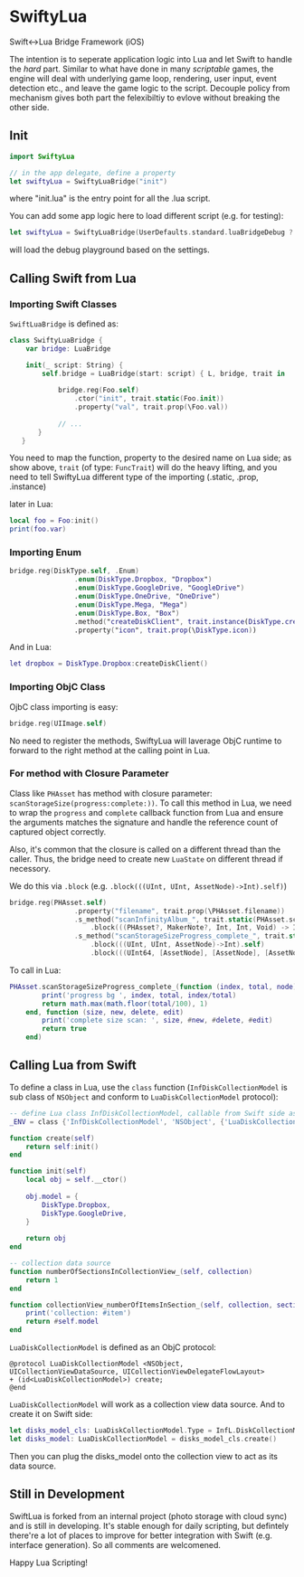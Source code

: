 # SwiftyLua
Swift&lt;->Lua Bridge Framework (iOS)

The intention is to seperate application logic into Lua and let Swift to handle the *hard* part. Similar to what have done in many *scriptable* games, the engine will deal with underlying game loop, rendering, user input, event detection etc., and leave the game logic to the script. Decouple policy from mechanism gives both part the felexibiltiy to evlove without breaking the other side.

## Init

```swift
import SwiftyLua

// in the app delegate, define a property
let swiftyLua = SwiftyLuaBridge("init")
```
where "init.lua" is the entry point for all the .lua script. 

You can add some app logic here to load different script (e.g. for testing):
```swift
let swiftyLua = SwiftyLuaBridge(UserDefaults.standard.luaBridgeDebug ? "playground/main" : "init")
```
will load the debug playground based on the settings.

## Calling Swift from Lua

### Importing Swift Classes

`SwiftLuaBridge` is defined as: 
```swift
class SwiftyLuaBridge {
    var bridge: LuaBridge

    init(_ script: String) {
        self.bridge = LuaBridge(start: script) { L, bridge, trait in
            
            bridge.reg(Foo.self)
                .ctor("init", trait.static(Foo.init))
                .property("val", trait.prop(\Foo.val))
                
            // ...
       }
   }
```

You need to map the function, property to the desired name on Lua side; as show above, `trait` (of type: `FuncTrait`) will do the heavy lifting, and you need to tell SwiftyLua different type of the importing (.static, .prop, .instance)

later in Lua: 
```lua
local foo = Foo:init()
print(foo.var)
```

### Importing Enum

```swift
bridge.reg(DiskType.self, .Enum)
                .enum(DiskType.Dropbox, "Dropbox")
                .enum(DiskType.GoogleDrive, "GoogleDrive")
                .enum(DiskType.OneDrive, "OneDrive")
                .enum(DiskType.Mega, "Mega")
                .enum(DiskType.Box, "Box")
                .method("createDiskClient", trait.instance(DiskType.createDiskClient))
                .property("icon", trait.prop(\DiskType.icon))
```

And in Lua: 
```lua
let dropbox = DiskType.Dropbox:createDiskClient()
```

### Importing ObjC Class

OjbC class importing is easy:
```swift
bridge.reg(UIImage.self)
```
No need to register the methods, SwiftyLua will laverage ObjC runtime to forward to the right method at the calling point in Lua. 

### For method with Closure Parameter 

Class like `PHAsset` has method with closure parameter: `scanStorageSize(progress:complete:))`. To call this method in Lua, we need to wrap the `progress` and `complete` callback function from Lua and ensure the arguments matches the signature and handle the reference count of captured object correctly.

Also, it's common that the closure is called on a different thread than the caller. Thus, the bridge need to create new `LuaState` on different thread if necessory.

We do this via `.block` (e.g. `.block(((UInt, UInt, AssetNode)->Int).self)`)

```swift
bridge.reg(PHAsset.self)
                .property("filename", trait.prop(\PHAsset.filename))
                .s_method("scanInfinityAlbum_", trait.static(PHAsset.scanInfinityAlbum(_:)))
                    .block(((PHAsset?, MakerNote?, Int, Int, Void) -> Int).self)
                .s_method("scanStorageSizeProgress_complete_", trait.static(PHAsset.scanStorageSize(progress:complete:)))
                    .block(((UInt, UInt, AssetNode)->Int).self)
                    .block(((UInt64, [AssetNode], [AssetNode], [AssetNode])->()).self)
```

To call in Lua:
```lua
PHAsset.scanStorageSizeProgress_complete_(function (index, total, node)
		print('progress bg ', index, total, index/total)
		return math.max(math.floor(total/100), 1)
	end, function (size, new, delete, edit)
		print('complete size scan: ', size, #new, #delete, #edit)
        return true
    end)
```

## Calling Lua from Swift

To define a class in Lua, use the `class` function (`InfDiskCollectionModel` is sub class of `NSObject` and conform to `LuaDiskCollectionModel` protocol):
```lua
-- define Lua class InfDiskCollectionModel, callable from Swift side as LuaDiskCollectionModel
_ENV = class {'InfDiskCollectionModel', 'NSObject', {'LuaDiskCollectionModel'}}

function create(self)
	return self:init()
end

function init(self)
	local obj = self.__ctor()
	
	obj.model = {
		DiskType.Dropbox,
		DiskType.GoogleDrive,
	}
	
	return obj
end

-- collection data source
function numberOfSectionsInCollectionView_(self, collection)
	return 1
end

function collectionView_numberOfItemsInSection_(self, collection, section)
	print('collection: #item')
	return #self.model
end

```

`LuaDiskCollectionModel` is defined as an ObjC protocol:
```Objc
@protocol LuaDiskCollectionModel <NSObject, UICollectionViewDataSource, UICollectionViewDelegateFlowLayout>
+ (id<LuaDiskCollectionModel>) create;
@end
```

`LuaDiskCollectionModel` will work as a collection view data source. And to create it on Swift side:
```Swift
let disks_model_cls: LuaDiskCollectionModel.Type = InfL.DiskCollectionModel.lclass()
let disks_model: LuaDiskCollectionModel = disks_model_cls.create()
```
Then you can plug the disks_model onto the collection view to act as its data source. 

## Still in Development
SwiftLua is forked from an internal project (photo storage with cloud sync) and is still in developing. It's stable enough for daily scripting, but defintely there're a lot of places to improve for better integration with Swift (e.g. interface generation). So all comments are welcomened. 

Happy Lua Scripting!
